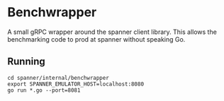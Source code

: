 # Benchwrapper

A small gRPC wrapper around the spanner client library. This allows the
benchmarking code to prod at spanner without speaking Go.

## Running

```
cd spanner/internal/benchwrapper
export SPANNER_EMULATOR_HOST=localhost:8080
go run *.go --port=8081
```
